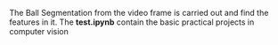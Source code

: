 The Ball Segmentation from the video frame is carried out and find the features in it. The **test.ipynb** contain the basic practical projects in computer vision
